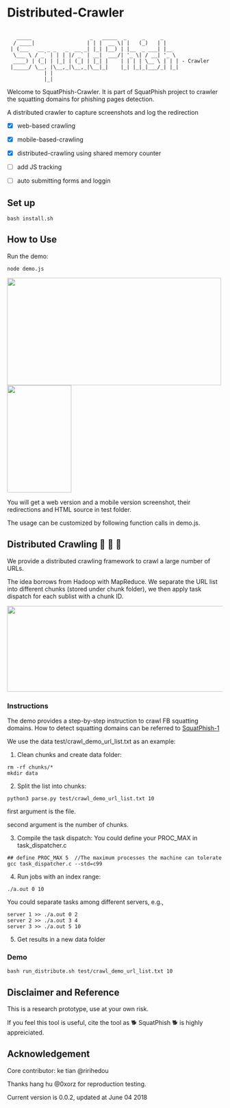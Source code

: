 # Distributed-Crawler

```

   _____                   _   _____  _     _     _
  / ____|                 | | |  __ \| |   (_)   | |
 | (___   __ _ _   _  __ _| |_| |__) | |__  _ ___| |__
  \___ \ / _` | | | |/ _` | __|  ___/| '_ \| / __| '_ \
  ____) | (_| | |_| | (_| | |_| |    | | | | \__ \ | | | - Crawler
 |_____/ \__, |\__,_|\__,_|\__|_|    |_| |_|_|___/_| |_|
            | |
            |_|

```

Welcome to SquatPhish-Crawler. It is part of SquatPhish project to crawler the squatting domains for phishing pages detection.

A distributed crawler to capture screenshots and log the redirection 

- [x] web-based crawling
- [x] mobile-based-crawling
- [x] distributed-crawling using shared memory counter
- [ ] add JS tracking
- [ ] auto submitting forms and loggin


## Set up

```
bash install.sh
```

## How to Use

Run the demo:

```
node demo.js
```
<p float="left">
 <img src="https://github.com/SquatPhish/2-Distributed-Crawler/blob/master/test/fb-signin.screen.png" width="500" height="250" />
 <img src="https://github.com/SquatPhish/2-Distributed-Crawler/blob/master/test/fb-signin.screen.mobile.png" width="150" height="250" />
</p>


You will get a web version and a mobile version screenshot, their redirections and HTML source in test folder.

The usage can be customized by following function calls in demo.js.


## Distributed Crawling :rocket: :rocket: :rocket:

We provide a distributed crawling framework to crawl a large number of URLs.

The idea borrows from Hadoop with MapReduce. We separate the URL list into different chunks (stored under chunk folder), we then apply
task dispatch for each sublist with a chunk ID.

<img src="https://github.com/SquatPhish/2-Distributed-Crawler/blob/master/test/Framework.png" width="600" height="200" />

### Instructions

The demo provides a step-by-step instruction to crawl FB squatting domains.
How to detect squatting domains can be referred to [SquatPhish-1](https://github.com/SquatPhish/1-Squatting-Domain-Identification)

We use the data test/crawl_demo_url_list.txt as an example:

1. Clean chunks and create data folder:
```
rm -rf chunks/*
mkdir data
```

2. Split the list into chunks:

```
python3 parse.py test/crawl_demo_url_list.txt 10
```

first argument is the file.

second argument is the number of chunks.

3. Compile the task dispatch:  You could define your PROC_MAX in task_dispatcher.c

```
## define PROC_MAX 5  //The maximum processes the machine can tolerate
gcc task_dispatcher.c --std=c99
```

4. Run jobs with an index range:
```
./a.out 0 10
```
You could separate tasks among different servers, e.g.,
```
server 1 >> ./a.out 0 2
server 2 >> ./a.out 3 4
server 3 >> ./a.out 5 10
```

5. Get results in a new data folder

### Demo

```
bash run_distribute.sh test/crawl_demo_url_list.txt 10
```

## Disclaimer and Reference

This is a research prototype, use at your own risk.

If you feel this tool is useful, cite the tool as :dog2: SquatPhish :dog2: is highly appreiciated.


## Acknowledgement

Core contributor: ke tian @ririhedou

Thanks hang hu @0xorz for reproduction testing.

Current version is 0.0.2, updated at June 04 2018
